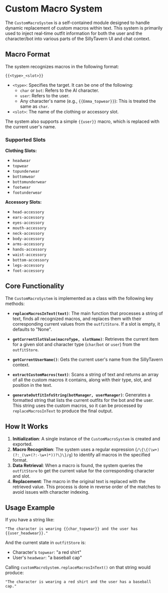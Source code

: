 # Custom Macro System

The `CustomMacroSystem` is a self-contained module designed to handle dynamic replacement of custom macros within text. This system is primarily used to inject real-time outfit information for both the user and the character/bot into various parts of the SillyTavern UI and chat context.

## Macro Format

The system recognizes macros in the following format:

`{{<type>_<slot>}}`

-   `<type>`: Specifies the target. It can be one of the following:
    -   `char` or `bot`: Refers to the AI character.
    -   `user`: Refers to the user.
    -   Any character's name (e.g., `{{Emma_topwear}}`): This is treated the same as `char`.
-   `<slot>`: The name of the clothing or accessory slot.

The system also supports a simple `{{user}}` macro, which is replaced with the current user's name.

### Supported Slots

**Clothing Slots:**

-   `headwear`
-   `topwear`
-   `topunderwear`
-   `bottomwear`
-   `bottomunderwear`
-   `footwear`
-   `footunderwear`

**Accessory Slots:**

-   `head-accessory`
-   `ears-accessory`
-   `eyes-accessory`
-   `mouth-accessory`
-   `neck-accessory`
-   `body-accessory`
-   `arms-accessory`
-   `hands-accessory`
-   `waist-accessory`
-   `bottom-accessory`
-   `legs-accessory`
-   `foot-accessory`

## Core Functionality

The `CustomMacroSystem` is implemented as a class with the following key methods:

-   **`replaceMacrosInText(text)`**: The main function that processes a string of text, finds all recognized macros, and replaces them with their corresponding current values from the `outfitStore`. If a slot is empty, it defaults to "None".

-   **`getCurrentSlotValue(macroType, slotName)`**: Retrieves the current item for a given slot and character type (`char`/`bot` or `user`) from the `outfitStore`.

-   **`getCurrentUserName()`**: Gets the current user's name from the SillyTavern context.

-   **`extractCustomMacros(text)`**: Scans a string of text and returns an array of all the custom macros it contains, along with their type, slot, and position in the text.

-   **`generateOutfitInfoString(botManager, userManager)`**: Generates a formatted string that lists the current outfits for the bot and the user. This string uses the custom macros, so it can be processed by `replaceMacrosInText` to produce the final output.

## How It Works

1.  **Initialization**: A single instance of the `CustomMacroSystem` is created and exported.
2.  **Macro Recognition**: The system uses a regular expression (`/\{\{(\w+)(?:_(\w+(?:-\w+)*))?\}\}/g`) to identify all macros in the specified format.
3.  **Data Retrieval**: When a macro is found, the system queries the `outfitStore` to get the current value for the corresponding character and slot.
4.  **Replacement**: The macro in the original text is replaced with the retrieved value. This process is done in reverse order of the matches to avoid issues with character indexing.

## Usage Example

If you have a string like:

`"The character is wearing {{char_topwear}} and the user has {{user_headwear}}."`

And the current state in `outfitStore` is:

-   Character's `topwear`: "a red shirt"
-   User's `headwear`: "a baseball cap"

Calling `customMacroSystem.replaceMacrosInText()` on that string would produce:

`"The character is wearing a red shirt and the user has a baseball cap."`

